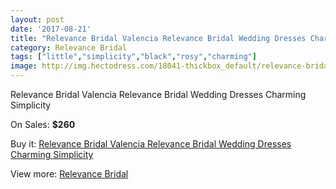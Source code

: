 ```yaml
---
layout: post
date: '2017-08-21'
title: "Relevance Bridal Valencia Relevance Bridal Wedding Dresses Charming Simplicity"
category: Relevance Bridal
tags: ["little","simplicity","black","rosy","charming"]
image: http://img.hectodress.com/18041-thickbox_default/relevance-bridal-valencia-relevance-bridal-wedding-dresses-charming-simplicity.jpg
---
```

Relevance Bridal Valencia Relevance Bridal Wedding Dresses Charming Simplicity

On Sales: **$260**
<a href="https://www.hectodress.com/relevance-bridal/8505-relevance-bridal-valencia-relevance-bridal-wedding-dresses-charming-simplicity.html"><amp-img layout="responsive" width="600" height="600" src="//img.hectodress.com/18041-thickbox_default/relevance-bridal-valencia-relevance-bridal-wedding-dresses-charming-simplicity.jpg" alt="Relevance Bridal Valencia Relevance Bridal Wedding Dresses Charming Simplicity 0" /></a>
<a href="https://www.hectodress.com/relevance-bridal/8505-relevance-bridal-valencia-relevance-bridal-wedding-dresses-charming-simplicity.html"><amp-img layout="responsive" width="600" height="600" src="//img.hectodress.com/18042-thickbox_default/relevance-bridal-valencia-relevance-bridal-wedding-dresses-charming-simplicity.jpg" alt="Relevance Bridal Valencia Relevance Bridal Wedding Dresses Charming Simplicity 1" /></a>

Buy it: [Relevance Bridal Valencia Relevance Bridal Wedding Dresses Charming Simplicity](https://www.hectodress.com/relevance-bridal/8505-relevance-bridal-valencia-relevance-bridal-wedding-dresses-charming-simplicity.html "Relevance Bridal Valencia Relevance Bridal Wedding Dresses Charming Simplicity")

View more: [Relevance Bridal](https://www.hectodress.com/143-relevance-bridal "Relevance Bridal")